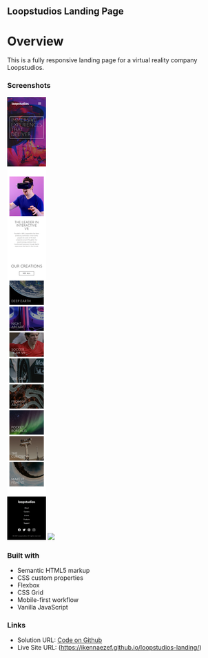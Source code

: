 ## Loopstudios Landing Page

# Overview

This is a fully responsive landing page for a virtual reality company Loopstudios.

### Screenshots


![](./images/loopstudios-mobile.png)
![](./images/loopstudios-desktop.png)

### Built with

- Semantic HTML5 markup
- CSS custom properties
- Flexbox
- CSS Grid
- Mobile-first workflow
- Vanilla JavaScript

### Links

- Solution URL: [Code on Github](https://github.com/ikennaezef/loopstudios-landing)
- Live Site URL: (https://ikennaezef.github.io/loopstudios-landing/)